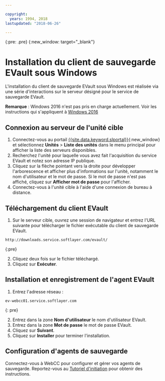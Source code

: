 ```yaml
---

copyright:
  years: 1994, 2018
lastupdated: "2018-06-26"

---
```

{:pre: .pre}
{:new_window: target="_blank"}

# Installation du client de sauvegarde EVault sous Windows

L'installation du client de sauvegarde EVault sous Windows est réalisée via une série d'interactions sur le serveur désigné pour le service de sauvegarde EVault. 

**Remarque** : Windows 2016 n'est pas pris en charge actuellement. Voir les instructions qui s'appliquent à [Windows 2016](install-evault-windows2016.html)

## Connexion au serveur de l'unité cible

1. Connectez-vous au portail [{{site.data.keyword.slportal}}](https://control.softlayer.com/){:new_window} et sélectionnez **Unités** > **Liste des unités** dans le menu principal pour afficher la liste des serveurs disponibles. 
2. Recherchez l'unité pour laquelle vous avez fait l'acquisition du service EVault et notez son adresse IP publique.
3. Cliquez sur la flèche pointant vers la droite pour développer l'arborescence et afficher plus d'informations sur l'unité, notamment le nom d'utilisateur et le mot de passe. Si le mot de passe n'est pas affiché, cliquez sur **Afficher mot de passe** pour l'afficher.  
4. Connectez-vous à l'unité cible à l'aide d'une connexion de bureau à distance.

## Téléchargement du client EVault

1. Sur le serveur cible, ouvrez une session de navigateur et entrez l'URL suivante pour télécharger le fichier exécutable du client de sauvegarde EVault. <br/>
  ```
  http://downloads.service.softlayer.com/evault/
  ```
  {:pre}
  
2. Cliquez deux fois sur le fichier téléchargé.
3. Cliquez sur **Exécuter**. 


## Installation et enregistrement de l'agent EVault
 
1. Entrez l'adresse réseau : <br />
  ```
  ev-webcc01.service.softlayer.com
  ```
  {: pre}
  
2. Entrez dans la zone **Nom d'utilisateur** le nom d'utilisateur EVault. 
3. Entrez dans la zone **Mot de passe** le mot de passe EVault. 
6. Cliquez sur **Suivant**. 
7. Cliquez sur **Installer** pour terminer l'installation.

## Configuration d'agents de sauvegarde

Connectez-vous à WebCC pour configurer et gérer vos agents de sauvegarde. Reportez-vous au [Tutoriel d'initiation](index.html#configuring-evault-agent-in-webcc) pour obtenir des instructions.
